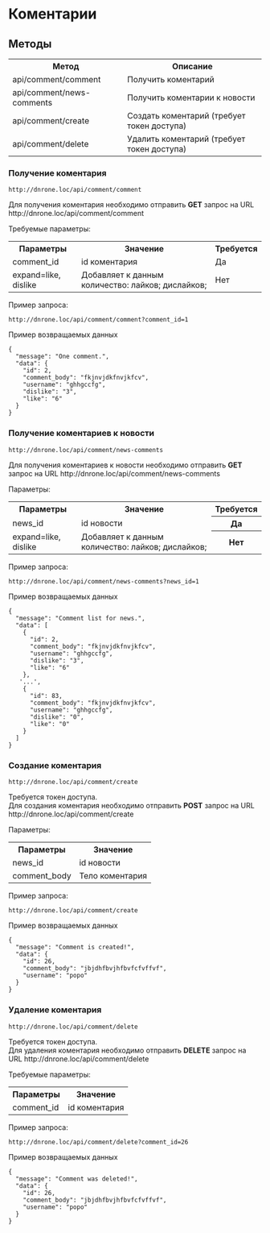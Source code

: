 # Коментарии
## Методы

<table>
    <tr>
        <th>
            Метод
        </th>
        <th>
            Описание
        </th>
    </tr>
    <tr>
        <td>
            api/comment/comment
        </td>
        <td>
            Получить коментарий
        </td>
    </tr>
     <tr>
        <td>
            api/comment/news-comments
        </td>
        <td>
            Получить коментарии к новости
        </td>
    </tr>
     <tr>
        <td>
            api/comment/create
        </td>
        <td>
            Создать коментарий (требует токен доступа)
        </td>
    </tr>
    <tr>
        <td>
            api/comment/delete
        </td>
        <td>
            Удалить коментарий (требует токен доступа)
        </td>
    </tr>
</table>

### Получение коментария

`http://dnrone.loc/api/comment/comment`
<p>
    Для получения коментария необходимо отправить <b>GET</b> запрос на URL http://dnrone.loc/api/comment/comment
</p>
<p>
    Требуемые параметры:
</p>
<table>
    <tr>
        <th>
            Параметры
        </th>
        <th>
            Значение
        </th>
        <th>
            Требуется
        </th>
    </tr>
    <tr>
        <td>
            comment_id
        </td>
        <td>
            id коментария
        </td>
        <td>
            Да
        </td>
    </tr>
    <tr>
        <td>
            expand=like, dislike
        </td>
        <td>
             Добавляет к данным количество: лайков; дислайков;
        </td>
        <td>
            Нет
        </td>
    </tr>
</table>
<p>
    Пример запроса:
</p>

`http://dnrone.loc/api/comment/comment?comment_id=1`

<p>
    Пример возвращаемых данных
</p>

```json5
{
  "message": "One comment.",
  "data": {
    "id": 2,
    "comment_body": "fkjnvjdkfnvjkfcv",
    "username": "ghhgccfg",
    "dislike": "3",
    "like": "6"
  }
}
```

### Получение коментариев к новости

`http://dnrone.loc/api/comment/news-comments`
<p>
    Для получения коментариев к новости необходимо отправить <b>GET</b> запрос на URL http://dnrone.loc/api/comment/news-comments
</p>
<p>
    Параметры:
</p>
<table>
    <tr>
        <th>
            Параметры
        </th>
        <th>
            Значение
        </th>
        <th>
            Требуется
        </th>
    </tr>
    <tr>
        <td>
            news_id
        </td>
        <td>
            id новости
        </td>
        <th>
            Да
        </th>
    </tr>
    <tr>
        <td>
            expand=like, dislike
        </td>
        <td>
             Добавляет к данным количество: лайков; дислайков;
        </td>
        <th>
            Нет
        </th>
    </tr>
</table>
<p>
    Пример запроса:
</p>

`http://dnrone.loc/api/comment/news-comments?news_id=1`

<p>
    Пример возвращаемых данных
</p>

```json5
{
  "message": "Comment list for news.",
  "data": [
    {
      "id": 2,
      "comment_body": "fkjnvjdkfnvjkfcv",
      "username": "ghhgccfg",
      "dislike": "3",
      "like": "6"
    },
   '...',
    {
      "id": 83,
      "comment_body": "fkjnvjdkfnvjkfcv",
      "username": "ghhgccfg",
      "dislike": "0",
      "like": "0"
    }
  ]
}
```

### Создание коментария

`http://dnrone.loc/api/comment/create`
<p>
    Требуется токен доступа. <br>Для создания коментария необходимо отправить <b>POST</b> запрос на URL http://dnrone.loc/api/comment/create
</p>
<p>
    Параметры:
</p>
<table>
    <tr>
        <th>
            Параметры
        </th>
        <th>
            Значение
        </th>
    </tr>
    <tr>
        <td>
            news_id
        </td>
        <td>
            id новости
        </td>
    </tr>
    <tr>
        <td>
            comment_body
        </td>
        <td>
            Тело коментария
        </td>
    </tr>
</table>
<p>
    Пример запроса:
</p>

`http://dnrone.loc/api/comment/create`

<p>
    Пример возвращаемых данных
</p>

```json5
{
  "message": "Comment is created!",
  "data": {
    "id": 26,
    "comment_body": "jbjdhfbvjhfbvfcfvffvf",
    "username": "popo"
  }
}
```

### Удаление коментария

`http://dnrone.loc/api/comment/delete`
<p>
    Требуется токен доступа. <br>Для удаления коментария необходимо отправить <b>DELETE</b> запрос на URL http://dnrone.loc/api/comment/delete
</p>
<p>
    Требуемые параметры:
</p>
<table>
    <tr>
        <th>
            Параметры
        </th>
        <th>
            Значение
        </th>
    </tr>
    <tr>
        <td>
            comment_id
        </td>
        <td>
            id коментария
        </td>
    </tr>
</table>
<p>
    Пример запроса:
</p>

`http://dnrone.loc/api/comment/delete?comment_id=26`

<p>
    Пример возвращаемых данных
</p>

```json5
{
  "message": "Comment was deleted!",
  "data": {
    "id": 26,
    "comment_body": "jbjdhfbvjhfbvfcfvffvf",
    "username": "popo"
  }
}
```

